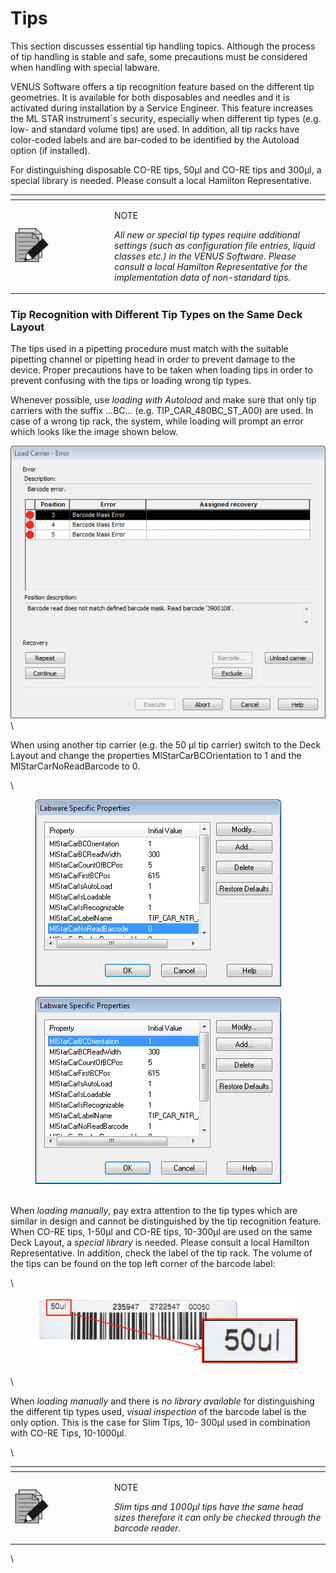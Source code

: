 # Tips

This section discusses essential tip handling topics. Although the process of tip handling is stable and safe, some precautions must be considered when handling with special labware.

VENUS Software offers a tip recognition feature based on the different tip geometries. It is available for both disposables and needles and it is activated during installation by a Service Engineer. This feature increases the ML STAR instrument´s security, especially when different tip types (e.g. low- and standard volume tips) are used. In addition, all tip racks have color-coded labels and are bar-coded to be identified by the Autoload option (if installed).

For distinguishing disposable CO-RE tips, 50µl and CO-RE tips and 300µl, a special library is needed. Please consult a local Hamilton Representative.

<table data-header-hidden><thead><tr><th width="145"></th><th></th></tr></thead><tbody><tr><td><img src="../../.gitbook/assets/image (10) (1) (1) (1) (1) (1) (1).png" alt="" data-size="original"></td><td><p>NOTE</p><p><em>All new or special tip types require additional settings (such as configuration file entries, liquid classes etc.) in the VENUS Software. Please consult a local Hamilton Representative for the implementation data of non-standard tips.</em></p></td></tr></tbody></table>



### Tip Recognition with Different Tip Types on the Same Deck Layout

The tips used in a pipetting procedure must match with the suitable pipetting channel or pipetting head in order to prevent damage to the device. Proper precautions have to be taken when loading tips in order to prevent confusing with the tips or loading wrong tip types.

Whenever possible, use _loading with Autoload_ and make sure that only tip carriers with the suffix …BC… (e.g. TIP\_CAR\_480BC\_ST\_A00) are used. In case of a wrong tip rack, the system, while loading will prompt an error which looks like the image shown below.

![](<../../.gitbook/assets/image (12) (1).png>)\


When using another tip carrier (e.g. the 50 µl tip carrier) switch to the Deck Layout and change the properties MlStarCarBCOrientation to 1 and the MlStarCarNoReadBarcode to 0.

\


<div>

<figure><img src="../../.gitbook/assets/image (13) (1).png" alt=""><figcaption></figcaption></figure>

 

<figure><img src="../../.gitbook/assets/image (14) (1).png" alt=""><figcaption></figcaption></figure>

</div>

\
When _loading manually_, pay extra attention to the tip types which are similar in design and cannot be distinguished by the tip recognition feature. When CO-RE tips, 1-50µl and CO-RE tips, 10-300µl are used on the same Deck Layout, a _special library_ is needed. Please consult a local Hamilton Representative. In addition, check the label of the tip rack. The volume of the tips can be found on the top left corner of the barcode label:

\


<figure><img src="../../.gitbook/assets/image (15) (1).png" alt=""><figcaption></figcaption></figure>

\


When _loading manually_ and there is _no library available_ for distinguishing the different tip types used, _visual inspection_ of the barcode label is the only option. This is the case for Slim Tips, 10- 300µl used in combination with CO-RE Tips, 10-1000µl.

\


<table data-header-hidden><thead><tr><th width="145"></th><th></th></tr></thead><tbody><tr><td><img src="../../.gitbook/assets/image (10) (1) (1) (1) (1) (1) (1).png" alt="" data-size="original"></td><td><p>NOTE</p><p><em>Slim tips and 1000µl tips have the same head sizes therefore it can only be checked through the barcode reader.</em></p></td></tr></tbody></table>

\
